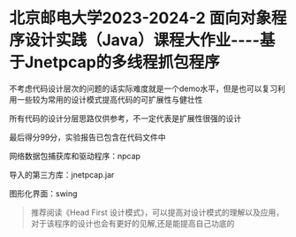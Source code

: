 # **北京邮电大学2023-2024-2 面向对象程序设计实践（Java）课程大作业----基于Jnetpcap的多线程抓包程序**
不考虑代码设计层次的问题的话实际难度就是一个demo水平，但是也可以复习利用一些较为常用的设计模式提高代码的可扩展性与健壮性

所有代码的设计分层思路仅供参考，不一定代表是扩展性很强的设计

最后得分99分，实验报告已包含在代码文件中

网络数据包捕获库和驱动程序：npcap

导入的第三方库：jnetpcap.jar

图形化界面：swing

> 推荐阅读《Head First 设计模式》，可以提高对设计模式的理解以及应用，对于该程序的设计也会有更好的见解,还是能提高自己功底的
>

